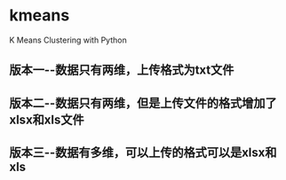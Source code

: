 # kmeans

K Means Clustering with Python

## 版本一--数据只有两维，上传格式为txt文件

## 版本二--数据只有两维，但是上传文件的格式增加了xlsx和xls文件

## 版本三--数据有多维，可以上传的格式可以是xlsx和xls

